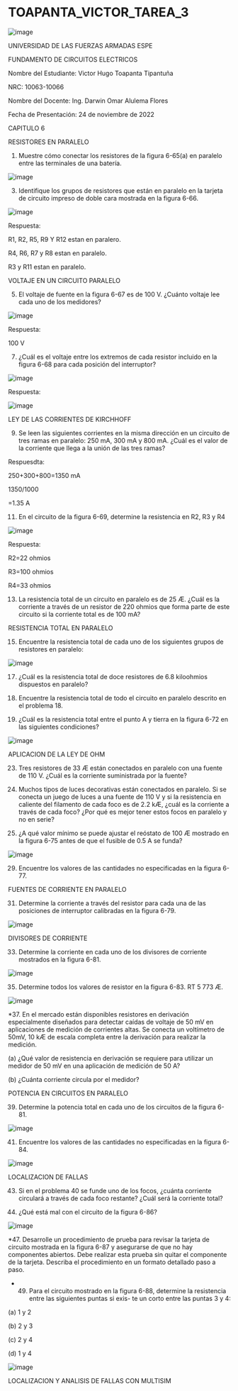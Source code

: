 # TOAPANTA_VICTOR_TAREA_3

![image](https://user-images.githubusercontent.com/117923992/203048133-8696e752-911f-401b-aba1-7d951bbbcce0.png)

UNIVERSIDAD DE LAS FUERZAS ARMADAS ESPE

FUNDAMENTO DE CIRCUITOS ELECTRICOS

Nombre del Estudiante: Victor Hugo Toapanta Tipantuña

NRC: 10063-10066

Nombre del Docente: Ing. Darwin Omar Alulema Flores

Fecha de Presentación: 24 de noviembre de 2022

CAPITULO 6

RESISTORES EN PARALELO

1. Muestre cómo conectar los resistores de la figura 6-65(a) en paralelo entre las terminales de una batería.

![image](https://user-images.githubusercontent.com/117923992/203106646-361261f0-dfef-4525-a4ec-542f76fdef86.png)

3. Identifique los grupos de resistores que están en paralelo en la tarjeta de circuito impreso de doble cara mostrada en la figura 6-66.

![image](https://user-images.githubusercontent.com/117923992/203107669-39a1df69-a069-4af0-9f47-6a13ae740e58.png)

Respuesta:

R1, R2, R5, R9 Y R12 estan en paralero.

R4, R6, R7 y R8 estan en paralelo.

R3 y R11 estan en paralelo.

VOLTAJE EN UN CIRCUITO PARALELO

5. El voltaje de fuente en la figura 6-67 es de 100 V. ¿Cuánto voltaje lee cada uno de los medidores?

![image](https://user-images.githubusercontent.com/117923992/203050585-d76df52e-7281-42bd-a27e-c5465b92842c.png)

Respuesta:

100 V

7. ¿Cuál es el voltaje entre los extremos de cada resistor incluido en la figura 6-68 para cada posición del interruptor?

![image](https://user-images.githubusercontent.com/117923992/203109975-65d79907-c5ca-4eed-b7c9-990305ea428c.png)

Respuesta:

![image](https://user-images.githubusercontent.com/117923992/203111095-ea6910dd-2b8c-429d-b0d7-40ad5b3693a9.png)

LEY DE LAS CORRIENTES DE KIRCHHOFF

9. Se leen las siguientes corrientes en la misma dirección en un circuito de tres ramas en paralelo: 250 mA, 300 mA y 800 mA. ¿Cuál es el valor de la corriente que llega a la unión de las tres ramas?

Respuesdta:

250+300+800=1350 mA

1350/1000

=1.35 A

11. En el circuito de la figura 6-69, determine la resistencia en R2, R3 y R4

![image](https://user-images.githubusercontent.com/117923992/203114415-fdc2ebba-9528-441c-bb34-845ee15c497e.png)

Respuesta:

R2=22 ohmios

R3=100 ohmios

R4=33 ohmios

13. La resistencia total de un circuito en paralelo es de 25 Æ. ¿Cuál es la corriente a través de un resistor de 220 ohmios que forma parte de este circuito si la corriente total es de 100 mA?

RESISTENCIA TOTAL EN PARALELO

15. Encuentre la resistencia total de cada uno de los siguientes grupos de resistores en paralelo:

![image](https://user-images.githubusercontent.com/117923992/203051517-4e9f1c34-206d-4e03-9ec0-5f4da6ae469f.png)

17. ¿Cuál es la resistencia total de doce resistores de 6.8 kiloohmios dispuestos en paralelo?

19. Encuentre la resistencia total de todo el circuito en paralelo descrito en el problema 18.

21. ¿Cuál es la resistencia total entre el punto A y tierra en la figura 6-72 en las siguientes condiciones?

![image](https://user-images.githubusercontent.com/117923992/203051942-6f0b002a-2671-42d0-b9c9-058eb7bc7d19.png)

APLICACION DE LA LEY DE OHM

23. Tres resistores de 33 Æ están conectados en paralelo con una fuente de 110 V. ¿Cuál es la corriente suministrada por la fuente?

25. Muchos tipos de luces decorativas están conectados en paralelo. Si se conecta un juego de luces a una fuente de 110 V y si la resistencia en caliente del filamento de cada foco es de 2.2 kÆ, ¿cuál es la corriente a través de cada foco? ¿Por qué es mejor tener estos focos en paralelo y no en serie?

27. ¿A qué valor mínimo se puede ajustar el reóstato de 100 Æ mostrado en la figura 6-75 antes de que el fusible de 0.5 A se funda?

![image](https://user-images.githubusercontent.com/117923992/203052715-68fca351-acb9-49b0-b58f-1aa3345b51d9.png)

29. Encuentre los valores de las cantidades no especificadas en la figura 6-77.

FUENTES DE CORRIENTE EN PARALELO

31. Determine la corriente a través del resistor para cada una de las posiciones de interruptor calibradas en la figura 6-79.

![image](https://user-images.githubusercontent.com/117923992/203053304-36d7b78b-d096-490f-8346-0ee4889aaf91.png)

DIVISORES DE CORRIENTE

33. Determine la corriente en cada uno de los divisores de corriente mostrados en la figura 6-81.

![image](https://user-images.githubusercontent.com/117923992/203100288-1f84b54f-dca6-433b-b635-3a117dec6061.png)

35. Determine todos los valores de resistor en la figura 6-83. RT 5 773 Æ.

![image](https://user-images.githubusercontent.com/117923992/203100378-2cfb7aac-a092-4d1a-826a-e0723349200c.png)

*37. En el mercado están disponibles resistores en derivación especialmente diseñados para detectar caídas
de voltaje de 50 mV en aplicaciones de medición de corrientes altas. Se conecta un voltímetro de 50mV, 10 kÆ de escala completa entre la derivación para realizar la medición.

(a) ¿Qué valor de resistencia en derivación se requiere para utilizar un medidor de 50 mV en una
aplicación de medición de 50 A?

(b) ¿Cuánta corriente circula por el medidor?

POTENCIA EN CIRCUITOS EN PARALELO

39. Determine la potencia total en cada uno de los circuitos de la figura 6-81.

![image](https://user-images.githubusercontent.com/117923992/203100725-ecb947eb-3877-4cfc-8abc-fa8c7da905a4.png)

41. Encuentre los valores de las cantidades no especificadas en la figura 6-84.

![image](https://user-images.githubusercontent.com/117923992/203100888-4f32fede-8a23-48c2-9dd1-193558899683.png)

LOCALIZACION DE FALLAS

43. Si en el problema 40 se funde uno de los focos, ¿cuánta corriente circulará a través de cada foco restante? ¿Cuál será la corriente total?

45. ¿Qué está mal con el circuito de la figura 6-86?

![image](https://user-images.githubusercontent.com/117923992/203101138-625f02bd-e61e-41e0-bf60-f209b4280193.png)

*47. Desarrolle un procedimiento de prueba para revisar la tarjeta de circuito mostrada en la figura 6-87 y
asegurarse de que no hay componentes abiertos. Debe realizar esta prueba sin quitar el componente de
la tarjeta. Describa el procedimiento en un formato detallado paso a paso.
* 49. Para el circuito mostrado en la figura 6-88, determine la resistencia entre las siguientes puntas si exis-
te un corto entre las puntas 3 y 4:

(a) 1 y 2

(b) 2 y 3

(c) 2 y 4

(d) 1 y 4

![image](https://user-images.githubusercontent.com/117923992/203101422-1f465e31-c9c1-441d-8638-a9f790e01e3e.png)

LOCALIZACION Y ANALISIS DE FALLAS CON MULTISIM
